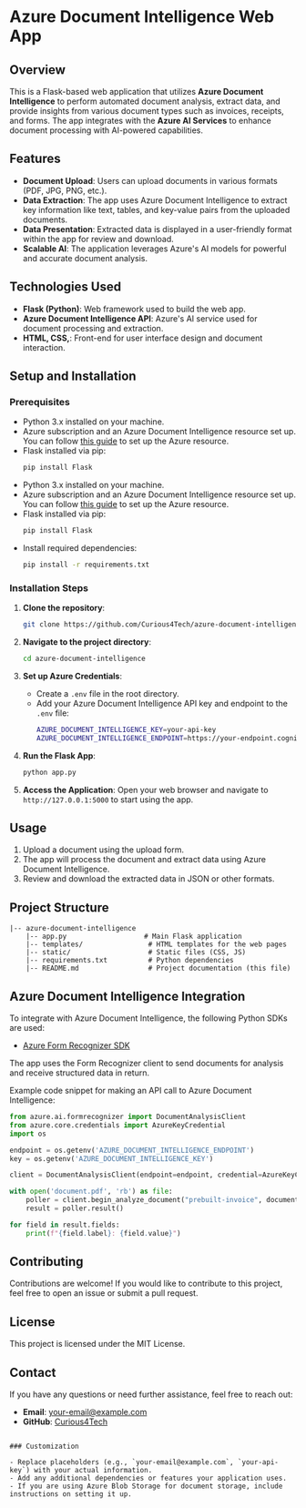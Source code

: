 # Azure Document Intelligence Web App

## Overview

This is a Flask-based web application that utilizes **Azure Document Intelligence** to perform automated document analysis, extract data, and provide insights from various document types such as invoices, receipts, and forms. The app integrates with the **Azure AI Services** to enhance document processing with AI-powered capabilities.

## Features

- **Document Upload**: Users can upload documents in various formats (PDF, JPG, PNG, etc.).
- **Data Extraction**: The app uses Azure Document Intelligence to extract key information like text, tables, and key-value pairs from the uploaded documents.
- **Data Presentation**: Extracted data is displayed in a user-friendly format within the app for review and download.
- **Scalable AI**: The application leverages Azure's AI models for powerful and accurate document analysis.
  
## Technologies Used

- **Flask (Python)**: Web framework used to build the web app.
- **Azure Document Intelligence API**: Azure's AI service used for document processing and extraction.
- **HTML, CSS,**: Front-end for user interface design and document interaction.

## Setup and Installation

### Prerequisites

- Python 3.x installed on your machine.
- Azure subscription and an Azure Document Intelligence resource set up. You can follow [this guide](https://learn.microsoft.com/en-us/azure/cognitive-services/form-recognizer/quickstarts/try-v3-python-sdk) to set up the Azure resource.
- Flask installed via pip:
  ```bash
  pip install Flask

- Python 3.x installed on your machine.
- Azure subscription and an Azure Document Intelligence resource set up. You can follow [this guide](https://learn.microsoft.com/en-us/azure/cognitive-services/form-recognizer/quickstarts/try-v3-python-sdk) to set up the Azure resource.
- Flask installed via pip:
  ```bash
  pip install Flask
  ```
- Install required dependencies:
  ```bash
  pip install -r requirements.txt
  ```

### Installation Steps

1. **Clone the repository**:
   ```bash
   git clone https://github.com/Curious4Tech/azure-document-intelligence.git
   ```

2. **Navigate to the project directory**:
   ```bash
   cd azure-document-intelligence
   ```

3. **Set up Azure Credentials**:
   - Create a `.env` file in the root directory.
   - Add your Azure Document Intelligence API key and endpoint to the `.env` file:
     ```bash
     AZURE_DOCUMENT_INTELLIGENCE_KEY=your-api-key
     AZURE_DOCUMENT_INTELLIGENCE_ENDPOINT=https://your-endpoint.cognitiveservices.azure.com/
     ```

4. **Run the Flask App**:
   ```bash
   python app.py
   ```

5. **Access the Application**:
   Open your web browser and navigate to `http://127.0.0.1:5000` to start using the app.

## Usage

1. Upload a document using the upload form.
2. The app will process the document and extract data using Azure Document Intelligence.
3. Review and download the extracted data in JSON or other formats.

## Project Structure

```
|-- azure-document-intelligence
    |-- app.py                   # Main Flask application
    |-- templates/                # HTML templates for the web pages
    |-- static/                   # Static files (CSS, JS)
    |-- requirements.txt          # Python dependencies
    |-- README.md                 # Project documentation (this file)
```

## Azure Document Intelligence Integration

To integrate with Azure Document Intelligence, the following Python SDKs are used:

- [Azure Form Recognizer SDK](https://learn.microsoft.com/en-us/azure/cognitive-services/form-recognizer/overview)
  
The app uses the Form Recognizer client to send documents for analysis and receive structured data in return.

Example code snippet for making an API call to Azure Document Intelligence:

```python
from azure.ai.formrecognizer import DocumentAnalysisClient
from azure.core.credentials import AzureKeyCredential
import os

endpoint = os.getenv('AZURE_DOCUMENT_INTELLIGENCE_ENDPOINT')
key = os.getenv('AZURE_DOCUMENT_INTELLIGENCE_KEY')

client = DocumentAnalysisClient(endpoint=endpoint, credential=AzureKeyCredential(key))

with open('document.pdf', 'rb') as file:
    poller = client.begin_analyze_document("prebuilt-invoice", document=file)
    result = poller.result()

for field in result.fields:
    print(f"{field.label}: {field.value}")
```

## Contributing

Contributions are welcome! If you would like to contribute to this project, feel free to open an issue or submit a pull request.

## License

This project is licensed under the MIT License.

## Contact

If you have any questions or need further assistance, feel free to reach out:

- **Email**: your-email@example.com
- **GitHub**: [Curious4Tech](https://github.com/Curious4Tech)

```

### Customization

- Replace placeholders (e.g., `your-email@example.com`, `your-api-key`) with your actual information.
- Add any additional dependencies or features your application uses.
- If you are using Azure Blob Storage for document storage, include instructions on setting it up.
